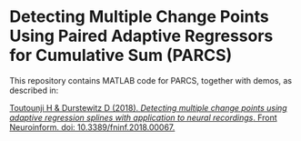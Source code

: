 # Detecting Multiple Change Points Using Paired Adaptive Regressors for Cumulative Sum (PARCS)

This repository contains MATLAB code for PARCS, together with demos, as described in:

[Toutounji H & Durstewitz D (2018). *Detecting multiple change points using adaptive regression splines with application to neural recordings*. Front Neuroinform. doi: 10.3389/fninf.2018.00067.](https://www.frontiersin.org/articles/10.3389/fninf.2018.00067/abstract)

